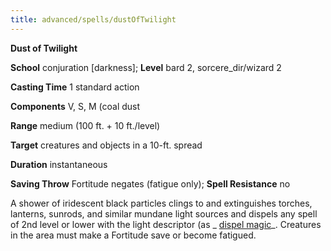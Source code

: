 ```yaml
---
title: advanced/spells/dustOfTwilight
---
```

 **Dust of Twilight**

**School** conjuration [darkness]; **Level** bard 2, sorcere_dir/wizard 2

**Casting Time** 1 standard action

**Components** V, S, M (coal dust

**Range** medium (100 ft. + 10 ft./level)

**Target** creatures and objects in a 10-ft. spread

**Duration** instantaneous

**Saving Throw** Fortitude negates (fatigue only); **Spell Resistance** no

A shower of iridescent black particles clings to and extinguishes torches, lanterns, sunrods, and similar mundane light sources and dispels any spell of 2nd level or lower with the light descriptor (as _ [dispel magic](../../spell_dir/dispelMagic#_dispel-magic)_. Creatures in the area must make a Fortitude save or become fatigued.


